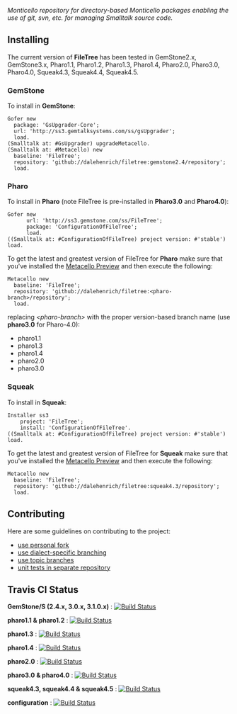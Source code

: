 *Monticello repository for directory-based Monticello packages enabling the use of git, svn, etc. for 
managing Smalltalk source code.*


## Installing

The current version of **FileTree** has been tested in 
GemStone2.x, GemStone3.x, 
Pharo1.1, Pharo1.2, Pharo1.3, Pharo1.4, Pharo2.0, Pharo3.0, Pharo4.0,
Squeak4.3, Squeak4.4, Squeak4.5.

### GemStone
To install in **GemStone**:

```Smalltalk
Gofer new
  package: 'GsUpgrader-Core';
  url: 'http://ss3.gemtalksystems.com/ss/gsUpgrader';
  load.
(Smalltalk at: #GsUpgrader) upgradeMetacello.
(Smalltalk at: #Metacello) new
  baseline: 'FileTree';
  repository: 'github://dalehenrich/filetree:gemstone2.4/repository';
  load.
```

### Pharo
To install in **Pharo** (note FileTree is pre-installed in **Pharo3.0** and **Pharo4.0**):

```Smalltalk
Gofer new
      url: 'http://ss3.gemstone.com/ss/FileTree';
      package: 'ConfigurationOfFileTree';
      load.
((Smalltalk at: #ConfigurationOfFileTree) project version: #'stable') load.
```

To get the latest and greatest version of FileTree for **Pharo** make sure that you've installed the [Metacello Preview](https://github.com/dalehenrich/metacello-work#install-preview-version) and then execute the following:

```Smalltalk
Metacello new
  baseline: 'FileTree';
  repository: 'github://dalehenrich/filetree:<pharo-branch>/repository';
  load.
```

replacing *\<pharo-branch\>* with the proper version-based branch name (use **pharo3.0** for Pharo-4.0):

* pharo1.1
* pharo1.3
* pharo1.4
* pharo2.0
* pharo3.0

### Squeak
To install in **Squeak**:

```Smalltalk
Installer ss3
    project: 'FileTree';
    install: 'ConfigurationOfFileTree'.
((Smalltalk at: #ConfigurationOfFileTree) project version: #'stable') load.
```

To get the latest and greatest version of FileTree for **Squeak** make sure that you've installed the [Metacello Preview](https://github.com/dalehenrich/metacello-work#install-preview-version) and then execute the following:

```Smalltalk
Metacello new
  baseline: 'FileTree';
  repository: 'github://dalehenrich/filetree:squeak4.3/repository';
  load.
```

## Contributing

Here are some guidelines on contributing to the project:

 * [use personal fork](https://github.com/dalehenrich/filetree/tree/master/doc/Contribute.md#forkme)
 * [use dialect-specific branching](https://github.com/dalehenrich/filetree/tree/master/doc/Contribute.md#branching)
 * [use topic branches](https://github.com/dalehenrich/filetree/tree/master/doc/Contribute.md#topicbranches)
 * [unit tests in separate repository](https://github.com/dalehenrich/filetree/tree/master/doc/Contribute.md#tests)

## Travis CI Status

**GemStone/S (2.4.x, 3.0.x, 3.1.0.x)** : [![Build Status](https://travis-ci.org/dalehenrich/filetree.png?branch=gemstone2.4)](http://travis-ci.org/dalehenrich/filetree) 

**pharo1.1 & pharo1.2** : [![Build Status](https://travis-ci.org/dalehenrich/filetree.png?branch=pharo1.1)](http://travis-ci.org/dalehenrich/filetree) 

**pharo1.3** : [![Build Status](https://travis-ci.org/dalehenrich/filetree.png?branch=pharo1.3)](http://travis-ci.org/dalehenrich/filetree) 

**pharo1.4** : [![Build Status](https://travis-ci.org/dalehenrich/filetree.png?branch=pharo1.4)](http://travis-ci.org/dalehenrich/filetree)

**pharo2.0** : [![Build Status](https://travis-ci.org/dalehenrich/filetree.png?branch=pharo2.0)](http://travis-ci.org/dalehenrich/filetree)

**pharo3.0 & pharo4.0** : [![Build Status](https://travis-ci.org/dalehenrich/filetree.png?branch=pharo3.0)](http://travis-ci.org/dalehenrich/filetree)

**squeak4.3, squeak4.4 & squeak4.5** : [![Build Status](https://travis-ci.org/dalehenrich/filetree.png?branch=squeak4.3)](http://travis-ci.org/dalehenrich/filetree) 

**configuration** : [![Build Status](https://travis-ci.org/dalehenrich/filetree.png?branch=configuration)](http://travis-ci.org/dalehenrich/filetree)
